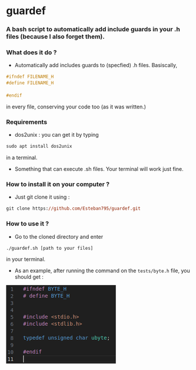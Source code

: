 # guardef
### A bash script to automatically add include guards in your .h files (because I also forget them).

### __What does it do ?__
- Automatically add includes guards to (specfied) .h files. Basiscally,

```c
#ifndef FILENAME_H
#define FILENAME_H

#endif
```
in every file, conserving your code too (as it was written.)

### __Requirements__

- dos2unix : you can get it by typing 
```ps
sudo apt install dos2unix
```
in a terminal.

- Something that can execute .sh files. Your terminal will work just fine.

### __How to install it on your computer__ ?

- Just git clone it using : 
```ps
git clone https://github.com/Esteban795/guardef.git
```
### __How to use it__ ?

- Go to the cloned directory and enter
```
./guardef.sh [path to your files]
```
in your terminal.

- As an example, after running the command on the `tests/byte.h` file, you should get :

![test](data/screenshot.png)